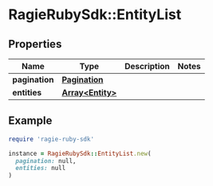 # RagieRubySdk::EntityList

## Properties

| Name | Type | Description | Notes |
| ---- | ---- | ----------- | ----- |
| **pagination** | [**Pagination**](Pagination.md) |  |  |
| **entities** | [**Array&lt;Entity&gt;**](Entity.md) |  |  |

## Example

```ruby
require 'ragie-ruby-sdk'

instance = RagieRubySdk::EntityList.new(
  pagination: null,
  entities: null
)
```


